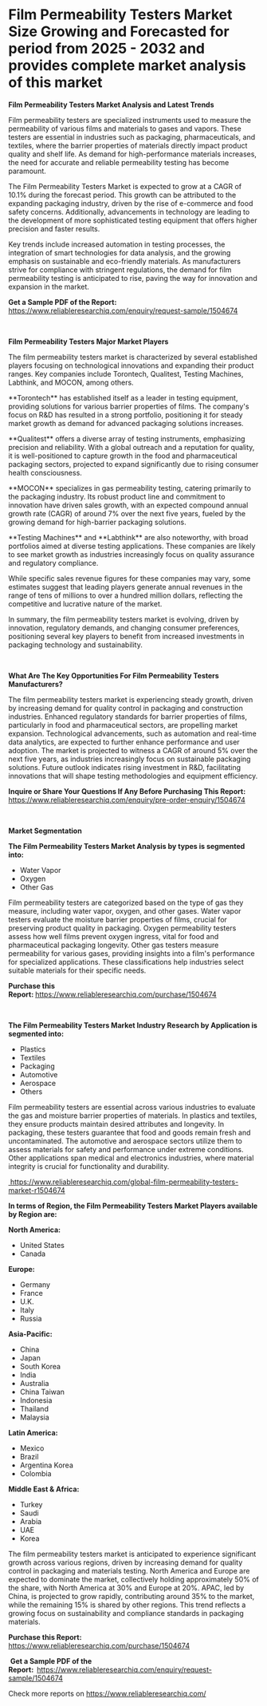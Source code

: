 <p><h1>Film Permeability Testers Market Size Growing and Forecasted for period from 2025 - 2032 and provides complete market analysis of this market</h1></p><p><strong>Film Permeability Testers Market Analysis and Latest Trends</strong></p>
<p><p>Film permeability testers are specialized instruments used to measure the permeability of various films and materials to gases and vapors. These testers are essential in industries such as packaging, pharmaceuticals, and textiles, where the barrier properties of materials directly impact product quality and shelf life. As demand for high-performance materials increases, the need for accurate and reliable permeability testing has become paramount.</p><p>The Film Permeability Testers Market is expected to grow at a CAGR of 10.1% during the forecast period. This growth can be attributed to the expanding packaging industry, driven by the rise of e-commerce and food safety concerns. Additionally, advancements in technology are leading to the development of more sophisticated testing equipment that offers higher precision and faster results. </p><p>Key trends include increased automation in testing processes, the integration of smart technologies for data analysis, and the growing emphasis on sustainable and eco-friendly materials. As manufacturers strive for compliance with stringent regulations, the demand for film permeability testing is anticipated to rise, paving the way for innovation and expansion in the market.</p></p>
<p><strong>Get a Sample PDF of the Report:&nbsp;</strong> <a href="https://www.reliableresearchiq.com/enquiry/request-sample/1504674?utm_campaign=3050&utm_medium=2&utm_source=Github&utm_content=ia&utm_term=23032025&utm_id=film-permeability-testers">https://www.reliableresearchiq.com/enquiry/request-sample/1504674</a></p>
<p>&nbsp;</p>
<p><strong>Film Permeability Testers Major Market Players</strong></p>
<p><p>The film permeability testers market is characterized by several established players focusing on technological innovations and expanding their product ranges. Key companies include Torontech, Qualitest, Testing Machines, Labthink, and MOCON, among others.</p><p>**Torontech** has established itself as a leader in testing equipment, providing solutions for various barrier properties of films. The company's focus on R&D has resulted in a strong portfolio, positioning it for steady market growth as demand for advanced packaging solutions increases.</p><p>**Qualitest** offers a diverse array of testing instruments, emphasizing precision and reliability. With a global outreach and a reputation for quality, it is well-positioned to capture growth in the food and pharmaceutical packaging sectors, projected to expand significantly due to rising consumer health consciousness.</p><p>**MOCON** specializes in gas permeability testing, catering primarily to the packaging industry. Its robust product line and commitment to innovation have driven sales growth, with an expected compound annual growth rate (CAGR) of around 7% over the next five years, fueled by the growing demand for high-barrier packaging solutions.</p><p>**Testing Machines** and **Labthink** are also noteworthy, with broad portfolios aimed at diverse testing applications. These companies are likely to see market growth as industries increasingly focus on quality assurance and regulatory compliance.</p><p>While specific sales revenue figures for these companies may vary, some estimates suggest that leading players generate annual revenues in the range of tens of millions to over a hundred million dollars, reflecting the competitive and lucrative nature of the market.</p><p>In summary, the film permeability testers market is evolving, driven by innovation, regulatory demands, and changing consumer preferences, positioning several key players to benefit from increased investments in packaging technology and sustainability.</p></p>
<p>&nbsp;</p>
<p><strong>What Are The Key Opportunities For Film Permeability Testers Manufacturers?</strong></p>
<p><p>The film permeability testers market is experiencing steady growth, driven by increasing demand for quality control in packaging and construction industries. Enhanced regulatory standards for barrier properties of films, particularly in food and pharmaceutical sectors, are propelling market expansion. Technological advancements, such as automation and real-time data analytics, are expected to further enhance performance and user adoption. The market is projected to witness a CAGR of around 5% over the next five years, as industries increasingly focus on sustainable packaging solutions. Future outlook indicates rising investment in R&D, facilitating innovations that will shape testing methodologies and equipment efficiency.</p></p>
<p><strong>Inquire or Share Your Questions If Any Before Purchasing This Report:</strong> <a href="https://www.reliableresearchiq.com/enquiry/pre-order-enquiry/1504674?utm_campaign=3050&utm_medium=2&utm_source=Github&utm_content=ia&utm_term=23032025&utm_id=film-permeability-testers">https://www.reliableresearchiq.com/enquiry/pre-order-enquiry/1504674</a></p>
<p>&nbsp;</p>
<p><strong>Market Segmentation</strong></p>
<p><strong>The Film Permeability Testers Market Analysis by types is segmented into:</strong></p>
<p><ul><li>Water Vapor</li><li>Oxygen</li><li>Other Gas</li></ul></p>
<p><p>Film permeability testers are categorized based on the type of gas they measure, including water vapor, oxygen, and other gases. Water vapor testers evaluate the moisture barrier properties of films, crucial for preserving product quality in packaging. Oxygen permeability testers assess how well films prevent oxygen ingress, vital for food and pharmaceutical packaging longevity. Other gas testers measure permeability for various gases, providing insights into a film's performance for specialized applications. These classifications help industries select suitable materials for their specific needs.</p></p>
<p><strong>Purchase this Report:&nbsp;</strong><a href="https://www.reliableresearchiq.com/purchase/1504674?utm_campaign=3050&utm_medium=2&utm_source=Github&utm_content=ia&utm_term=23032025&utm_id=film-permeability-testers">https://www.reliableresearchiq.com/purchase/1504674</a></p>
<p>&nbsp;</p>
<p><strong>The Film Permeability Testers Market Industry Research by Application is segmented into:</strong></p>
<p><ul><li>Plastics</li><li>Textiles</li><li>Packaging</li><li>Automotive</li><li>Aerospace</li><li>Others</li></ul></p>
<p><p>Film permeability testers are essential across various industries to evaluate the gas and moisture barrier properties of materials. In plastics and textiles, they ensure products maintain desired attributes and longevity. In packaging, these testers guarantee that food and goods remain fresh and uncontaminated. The automotive and aerospace sectors utilize them to assess materials for safety and performance under extreme conditions. Other applications span medical and electronics industries, where material integrity is crucial for functionality and durability.</p></p>
<p><a href="https://www.reliableresearchiq.com/global-film-permeability-testers-market-r1504674?utm_campaign=3050&utm_medium=2&utm_source=Github&utm_content=ia&utm_term=23032025&utm_id=film-permeability-testers">&nbsp;https://www.reliableresearchiq.com/global-film-permeability-testers-market-r1504674</a></p>
<p><strong>In terms of Region, the Film Permeability Testers Market Players available by Region are:</strong></p>
<p>
    <p> <strong> North America: </strong>
        <ul>
            <li>United States</li>
            <li>Canada</li>
        </ul>
        </p> 
    <p> <strong> Europe: </strong>
        <ul>
            <li>Germany</li>
            <li>France</li>
            <li>U.K.</li>
            <li>Italy</li>
            <li>Russia</li>
        </ul>
        </p> 
    <p> <strong> Asia-Pacific: </strong>
        <ul>
            <li>China</li>
            <li>Japan</li>
            <li>South Korea</li>
            <li>India</li>
            <li>Australia</li>
            <li>China Taiwan</li>
            <li>Indonesia</li>
            <li>Thailand</li>
            <li>Malaysia</li>
        </ul>
        </p> 
    <p> <strong> Latin America: </strong>
        <ul>
            <li>Mexico</li>
            <li>Brazil</li>
            <li>Argentina Korea</li>
            <li>Colombia</li>
        </ul>
        </p> 
    <p> <strong> Middle East & Africa: </strong>
        <ul>
            <li>Turkey</li>
            <li>Saudi</li>
            <li>Arabia</li>
            <li>UAE</li>
            <li>Korea</li>
        </ul>
    </p>
    </p>
<p><p>The film permeability testers market is anticipated to experience significant growth across various regions, driven by increasing demand for quality control in packaging and materials testing. North America and Europe are expected to dominate the market, collectively holding approximately 50% of the share, with North America at 30% and Europe at 20%. APAC, led by China, is projected to grow rapidly, contributing around 35% to the market, while the remaining 15% is shared by other regions. This trend reflects a growing focus on sustainability and compliance standards in packaging materials.</p></p>
<p><strong>Purchase this Report: </strong><a href="https://www.reliableresearchiq.com/purchase/1504674?utm_campaign=3050&utm_medium=2&utm_source=Github&utm_content=ia&utm_term=23032025&utm_id=film-permeability-testers">https://www.reliableresearchiq.com/purchase/1504674</a></p>
<p>&nbsp;<strong>Get a Sample PDF of the Report:&nbsp;&nbsp;</strong><a href="https://www.reliableresearchiq.com/enquiry/request-sample/1504674?utm_campaign=3050&utm_medium=2&utm_source=Github&utm_content=ia&utm_term=23032025&utm_id=film-permeability-testers">https://www.reliableresearchiq.com/enquiry/request-sample/1504674</a></p>
<p><strong></strong></p>
<p>Check more reports on <a href="https://www.reliableresearchiq.com/?utm_campaign=3050&utm_medium=2&utm_source=Github&utm_content=ia&utm_term=23032025&utm_id=film-permeability-testers">https://www.reliableresearchiq.com/</a></p>